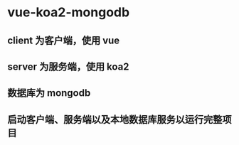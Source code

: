 # vue-koa2-mongodb

## client 为客户端，使用 vue

## server 为服务端，使用 koa2

## 数据库为 mongodb

## 启动客户端、服务端以及本地数据库服务以运行完整项目
